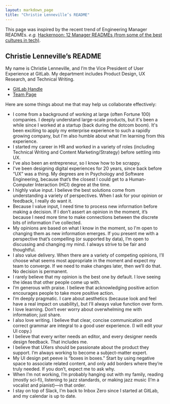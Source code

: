 ```yaml
---
layout: markdown_page
title: "Christie Lenneville’s README"
---
```


This page was inspired by the recent trend of Engineering Manager READMEs. _e.g._ [Hackernoon: 12 Manager READMEs (from some of the best cultures in tech)](https://hackernoon.com/12-manager-readmes-from-silicon-valleys-top-tech-companies-26588a660afe).


## Christie Lenneville’s README

My name is Christie Lenneville, and I’m the Vice President of User Experience at GitLab. My department includes Product Design, UX Research, and Technical Writing.

* [GitLab Handle](https://gitlab.com/clenneville)  
* [Team Page](/company/team/#clenneville)  

Here are some things about me that may help us collaborate effectively:

* I come from a background of working at large (often Fortune 100) companies. I deeply understand large-scale products, but it's been a while since I worked at a startup (back during the dotcom boom). It's been exciting to apply my enterprise experience to such a rapidly growing company, but I'm also humble about what I'm learning from this experience.
* I started my career in HR and worked in a variety of roles (including Technical Writing and Content Marketing/Strategy) before settling into UX.
* I’ve also been an entrepreneur, so I know how to be scrappy.
* I’ve been designing digital experiences for 20 years, since back before “UX” was a thing. My degrees are in Psychology and Software Engineering, because that’s the closest I could get to a Human-Computer Interaction (HCI) degree at the time.
* I highly value input. I believe the best solutions come from understanding a variety of perspectives. When I ask for your opinion or feedback, I really do want it.
* Because I value input, I need time to process new information before making a decision. If I don’t assert an opinion in the moment, it’s because I need more time to make connections between the discrete bits of information I’ve collected.
* My opinions are based on what I know in the moment, so I'm open to changing them as new information emerges. If you present me with a perspective that’s compelling (or supported by data), I’m open to discussing and changing my mind. I always strive to be fair and thoughtful.
* I also value delivery. When there are a variety of competing opinions, I’ll choose what seems most appropriate in the moment and expect my team to converge. If we need to make changes later, then we’ll do that. No decision is permanent.
* I rarely believe that my opinion is the best one by default. I love seeing the ideas that other people come up with.
* I’m generous with praise. I believe that acknowledging positive action encourages people to take more positive action.
* I’m deeply pragmatic. I care about aesthetics (because look and feel have a real impact on usability), but I’ll always value function over form.
* I love learning. Don’t ever worry about overwhelming me with information; just share.
* I also love writing. I believe that clear, concise communication and correct grammar are integral to a good user experience. (I will edit your UI copy.)
* I believe that every writer needs an editor, and every designer needs design feedback. That includes me.
* I believe that UXers should be passionate about the product they support. I’m always working to become a subject-matter expert.
* My UI design pet peeve is “boxes in boxes.”  Start by using negative space to associate related content, and only add borders where they’re truly needed. If you don’t, expect me to ask why.
* When I’m not working, I’m probably hanging out with my family, reading (mostly sci-fi), listening to jazz standards, or making jazz music (I’m a vocalist and pianist)&mdash;in that order.
* I stay on top of Slack, I’m back to Inbox Zero since I started at GitLab, and my calendar is up to date.
